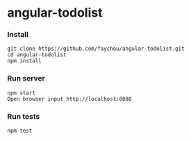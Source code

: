 # angular-todolist
### Install
    git clone https://github.com/faychou/angular-todolist.git
    cd angular-todolist
    npm install 

### Run server
    npm start
    Open browser input http://localhost:8080


### Run tests
    npm test
